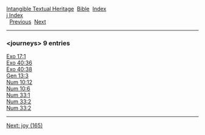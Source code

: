 [Intangible Textual Heritage](../../index)  [Bible](../index) 
[Index](index)   
[j Index](_j_)  
  [Previous](c06346)  [Next](c06348) 

------------------------------------------------------------------------

### &lt;journeys&gt; 9 entries

[Exo 17:1](../kjv/exo017.htm#001)  
[Exo 40:36](../kjv/exo040.htm#036)  
[Exo 40:38](../kjv/exo040.htm#038)  
[Gen 13:3](../kjv/gen013.htm#003)  
[Num 10:12](../kjv/num010.htm#012)  
[Num 10:6](../kjv/num010.htm#006)  
[Num 33:1](../kjv/num033.htm#001)  
[Num 33:2](../kjv/num033.htm#002)  
[Num 33:2](../kjv/num033.htm#002)  

------------------------------------------------------------------------

[Next: joy (165)](c06348)
